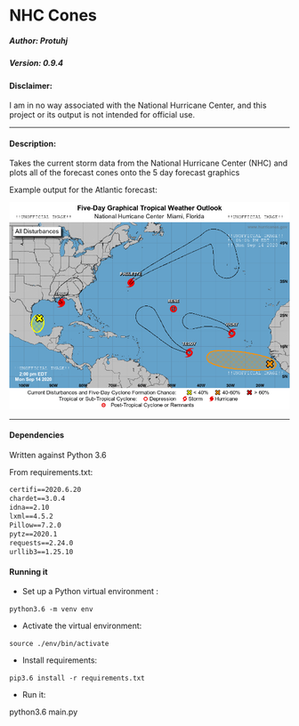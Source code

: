 # NHC Cones
##### Author: Protuhj
##### Version: 0.9.4

#### Disclaimer:  
I am in no way associated with the National Hurricane Center, and this project or its output is not intended for official use.  


---

#### Description:
Takes the current storm data from the National Hurricane Center (NHC) and plots all of the forecast cones onto the 5 day forecast graphics



Example output for the Atlantic forecast:  

![Atlantic Basic Latest](atl_latest.png)

---

#### Dependencies

Written against Python 3.6

From requirements.txt:  
```
certifi==2020.6.20
chardet==3.0.4
idna==2.10
lxml==4.5.2
Pillow==7.2.0
pytz==2020.1
requests==2.24.0
urllib3==1.25.10
```

#### Running it  

- Set up a Python virtual environment :   

`python3.6 -m venv env`  

- Activate the virtual environment:  

`source ./env/bin/activate`  

- Install requirements:  

`pip3.6 install -r requirements.txt`  

- Run it:  

python3.6 main.py


